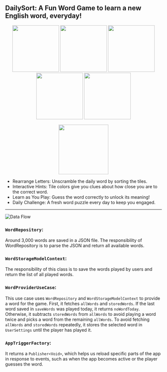 ## DailySort: A Fun Word Game to learn a new English word, everyday!

<p align="center">
  <img src="https://github.com/user-attachments/assets/12cbcde7-8c90-4220-a996-e5099d634b7a" width=150>
  <img src="https://github.com/user-attachments/assets/46962c85-71e7-402a-b2e3-fe61ffbe328c" width=150>
  <img src="https://github.com/user-attachments/assets/9be1f060-c054-47c2-8ddb-e4d84e4c46d8" width=150>
  <img src="https://github.com/user-attachments/assets/bc05bcd3-d735-4bec-b2cf-6475a00488a3" width=150>
  <img src="https://github.com/user-attachments/assets/4bdfc575-34e9-4a67-82f5-643f8439d10c" width=150>
</p>

<p align="center">
  <a href="https://apps.apple.com/de/app/dailysort/id6739777889?l=en-GB">
    <img src="https://github.com/user-attachments/assets/e4732591-a53e-430d-9355-e75984a85edf" width=160>
  </a>
</p>

- Rearrange Letters: Unscramble the daily word by sorting the tiles.
- Interactive Hints: Tile colors give you clues about how close you are to the correct word.
- Learn as You Play: Guess the word correctly to unlock its meaning!
- Daily Challenge: A fresh word puzzle every day to keep you engaged.
-------
![Data Flow](https://github.com/user-attachments/assets/a2cc1eaa-9730-4481-945e-b0a31154977d)

### `WordRepository`:
  Around 3,000 words are saved in a JSON file. The responsibility of WordRepository is to parse the JSON and return all available words.

### `WordStorageModelContext`:
  The responsibility of this class is to save the words played by users and return the list of all played words.
  
### `WordProviderUseCase`:
  This use case uses `WordRepository` and `WordStorageModelContext` to provide a word for the game.
First, it fetches `allWords` and `storedWords`. If the last word saved in `saveWords` was played today, it returns `noWordToday`.
Otherwise, it subtracts `storedWords` from `allWords` to avoid playing a word twice and picks a word from the remaining `allWords`.
To avoid fetching `allWords` and `storedWords` repeatedly, it stores the selected word in `UserSettings` until the player has played it.

### `AppTriggerFactory`:
It returns a `Publisher<Void>`, which helps us reload specific parts of the app in response to events, such as when the app becomes active or the player guesses the word.


